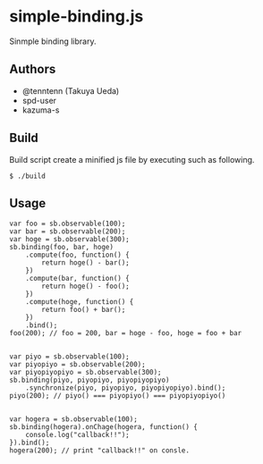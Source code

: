 simple-binding.js
=================

Sinmple binding library.

Authors
-------------
* @tenntenn (Takuya Ueda)
* spd-user
* kazuma-s

Build
-------------

Build script create a minified js file by executing such as following.

    $ ./build


Usage
-------------

    var foo = sb.observable(100);
    var bar = sb.observable(200);
    var hoge = sb.observable(300);
    sb.binding(foo, bar, hoge)
        .compute(foo, function() {
            return hoge() - bar();
        })
        .compute(bar, function() {
            return hoge() - foo();
        })
        .compute(hoge, function() {
            return foo() + bar();
        })
        .bind();
    foo(200); // foo = 200, bar = hoge - foo, hoge = foo + bar


    var piyo = sb.observable(100);
    var piyopiyo = sb.observable(200);
    var piyopiyopiyo = sb.observable(300);
    sb.binding(piyo, piyopiyo, piyopiyopiyo)
        .synchronize(piyo, piyopiyo, piyopiyopiyo).bind();
    piyo(200); // piyo() === piyopiyo() === piyopiyopiyo()


    var hogera = sb.observable(100);
    sb.binding(hogera).onChage(hogera, function() {
        console.log("callback!!");
    }).bind();
    hogera(200); // print "callback!!" on consle.
